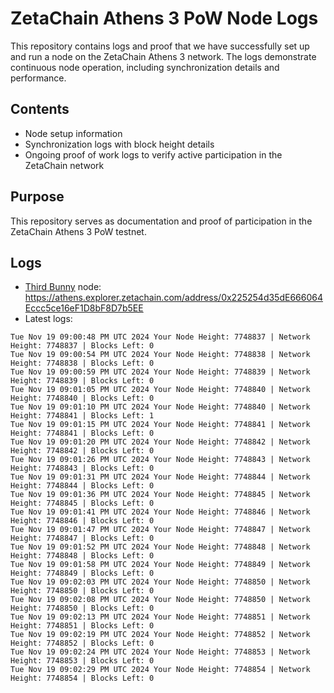 # ZetaChain Athens 3 PoW Node Logs
This repository contains logs and proof that we have successfully set up and run a node on the ZetaChain Athens 3 network. The logs demonstrate continuous node operation, including synchronization details and performance.

## Contents
- Node setup information
- Synchronization logs with block height details
- Ongoing proof of work logs to verify active participation in the ZetaChain network

## Purpose
This repository serves as documentation and proof of participation in the ZetaChain Athens 3 PoW testnet.

## Logs

- [Third Bunny](https://thirdbunny.xyz/) node: https://athens.explorer.zetachain.com/address/0x225254d35dE666064Eccc5ce16eF1D8bF8D7b5EE
- Latest logs:
```
Tue Nov 19 09:00:48 PM UTC 2024 Your Node Height: 7748837 | Network Height: 7748837 | Blocks Left: 0
Tue Nov 19 09:00:54 PM UTC 2024 Your Node Height: 7748838 | Network Height: 7748838 | Blocks Left: 0
Tue Nov 19 09:00:59 PM UTC 2024 Your Node Height: 7748839 | Network Height: 7748839 | Blocks Left: 0
Tue Nov 19 09:01:05 PM UTC 2024 Your Node Height: 7748840 | Network Height: 7748840 | Blocks Left: 0
Tue Nov 19 09:01:10 PM UTC 2024 Your Node Height: 7748840 | Network Height: 7748841 | Blocks Left: 1
Tue Nov 19 09:01:15 PM UTC 2024 Your Node Height: 7748841 | Network Height: 7748841 | Blocks Left: 0
Tue Nov 19 09:01:20 PM UTC 2024 Your Node Height: 7748842 | Network Height: 7748842 | Blocks Left: 0
Tue Nov 19 09:01:26 PM UTC 2024 Your Node Height: 7748843 | Network Height: 7748843 | Blocks Left: 0
Tue Nov 19 09:01:31 PM UTC 2024 Your Node Height: 7748844 | Network Height: 7748844 | Blocks Left: 0
Tue Nov 19 09:01:36 PM UTC 2024 Your Node Height: 7748845 | Network Height: 7748845 | Blocks Left: 0
Tue Nov 19 09:01:41 PM UTC 2024 Your Node Height: 7748846 | Network Height: 7748846 | Blocks Left: 0
Tue Nov 19 09:01:47 PM UTC 2024 Your Node Height: 7748847 | Network Height: 7748847 | Blocks Left: 0
Tue Nov 19 09:01:52 PM UTC 2024 Your Node Height: 7748848 | Network Height: 7748848 | Blocks Left: 0
Tue Nov 19 09:01:58 PM UTC 2024 Your Node Height: 7748849 | Network Height: 7748849 | Blocks Left: 0
Tue Nov 19 09:02:03 PM UTC 2024 Your Node Height: 7748850 | Network Height: 7748850 | Blocks Left: 0
Tue Nov 19 09:02:08 PM UTC 2024 Your Node Height: 7748850 | Network Height: 7748850 | Blocks Left: 0
Tue Nov 19 09:02:13 PM UTC 2024 Your Node Height: 7748851 | Network Height: 7748851 | Blocks Left: 0
Tue Nov 19 09:02:19 PM UTC 2024 Your Node Height: 7748852 | Network Height: 7748852 | Blocks Left: 0
Tue Nov 19 09:02:24 PM UTC 2024 Your Node Height: 7748853 | Network Height: 7748853 | Blocks Left: 0
Tue Nov 19 09:02:29 PM UTC 2024 Your Node Height: 7748854 | Network Height: 7748854 | Blocks Left: 0
```
